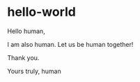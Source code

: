 # hello-world

Hello human,

I am also human. Let us be human together!

Thank you.

Yours truly,
human

